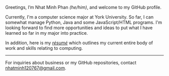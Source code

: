 Greetings, I’m Nhat Minh Phan *(he/him)*, and welcome to my GitHub profile.

Currently, I'm a computer science major at York University. So far, I can somewhat manage Python, Java and some JavaScript/HTML programs.
I'm looking forward to find more opportunities and ideas to put what I have learned so far in my major into practice.

In addition, here is my *[résumé](https://github.com/NhatMinhPhan/NhatMinhPhan/blob/ea89627d955ae3851bbcf31b6c7e360ce33b4d8d/Nhat%20Minh%20Phan's%20CS%20Resume%20-%20May%2016%2C%202025.pdf)* which outlines my current entire body of work and skills relating to computing.

---

For inquiries about business or my GitHub repositories, contact nhatminh120767@gmail.com.

<!---
NhatMinhPhan/NhatMinhPhan is a ✨ special ✨ repository because its `README.md` (this file) appears on your GitHub profile.
You can click the Preview link to take a look at your changes.
--->
